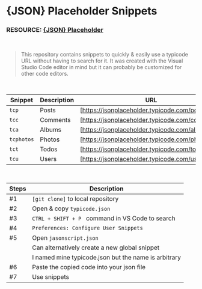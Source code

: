# {JSON} Placeholder Snippets

### RESOURCE: [{JSON} Placeholder](https://jsonplaceholder.typicode.com)

&nbsp;

> This repository contains snippets to quickly & easily use a typicode URL without having to search for it. It was created with the Visual Studio Code editor in mind but it can probably be customized for other code editors.

&nbsp;

| Snippet    | Description | URL                                             |
| ---------- | ----------- | ----------------------------------------------- |
| `tcp`      | Posts       | [https://jsonplaceholder.typicode.com/posts]    |
| `tcc`      | Comments    | [https://jsonplaceholder.typicode.com/comments] |
| `tca`      | Albums      | [https://jsonplaceholder.typicode.com/albums]   |
| `tcphotos` | Photos      | [https://jsonplaceholder.typicode.com/photos]   |
| `tct`      | Todos       | [https://jsonplaceholder.typicode.com/todos]    |
| `tcu`      | Users       | [https://jsonplaceholder.typicode.com/users]    |

&nbsp;

| Steps | Description                                          |
| ----- | ---------------------------------------------------- |
| #1    | `[git clone]` to local repository                    |
| #2    | Open & copy `typicode.json`                          |
| #3    | `CTRL + SHIFT + P ` command in VS Code to search     |
| #4    | `Preferences: Configure User Snippets`               |
| #5    | Open `jasonscript.json`                              |
|       | Can alternatively create a new global snippet        |
|       | I named mine typicode.json but the name is arbitrary |
| #6    | Paste the copied code into your json file            |
| #7    | Use snippets                                         |
